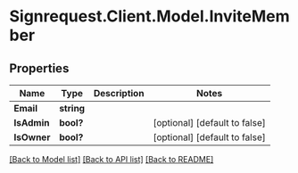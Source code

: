 # Signrequest.Client.Model.InviteMember
## Properties

Name | Type | Description | Notes
------------ | ------------- | ------------- | -------------
**Email** | **string** |  | 
**IsAdmin** | **bool?** |  | [optional] [default to false]
**IsOwner** | **bool?** |  | [optional] [default to false]

[[Back to Model list]](../README.md#documentation-for-models) [[Back to API list]](../README.md#documentation-for-api-endpoints) [[Back to README]](../README.md)


